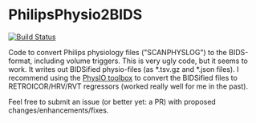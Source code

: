 # PhilipsPhysio2BIDS
[![Build Status](https://travis-ci.org/lukassnoek/scanphyslog2bids.svg?branch=master)](https://travis-ci.org/lukassnoek/scanphyslog2bids)

Code to convert Philips physiology files ("SCANPHYSLOG") to the BIDS-format, including volume triggers.
This is very ugly code, but it seems to work. It writes out BIDSified physio-files (as \*.tsv.gz and \*.json files).
I recommend using the [PhysIO toolbox](https://github.com/translationalneuromodeling/tapas/tree/master/PhysIO) to convert the BIDSified files to RETROICOR/HRV/RVT regressors (worked really well for me in the past).

Feel free to submit an issue (or better yet: a PR) with proposed changes/enhancements/fixes.

